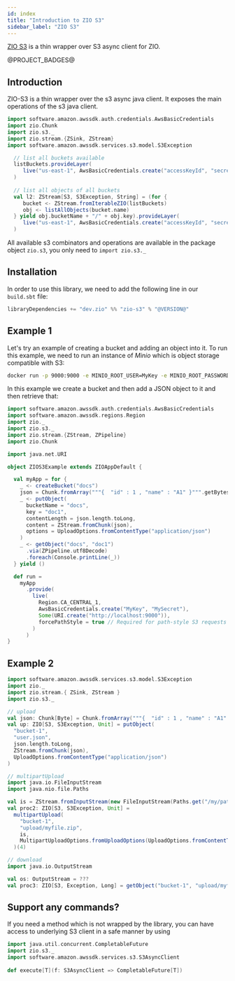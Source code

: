 ```yaml
---
id: index
title: "Introduction to ZIO S3"
sidebar_label: "ZIO S3"
---
```


[ZIO S3](https://github.com/zio/zio-s3) is a thin wrapper over S3 async client for ZIO.

@PROJECT_BADGES@

## Introduction

ZIO-S3 is a thin wrapper over the s3 async java client. It exposes the main operations of the s3 java client.

```scala
import software.amazon.awssdk.auth.credentials.AwsBasicCredentials
import zio.Chunk
import zio.s3._
import zio.stream.{ZSink, ZStream}
import software.amazon.awssdk.services.s3.model.S3Exception

  // list all buckets available  
  listBuckets.provideLayer(
     live("us-east-1", AwsBasicCredentials.create("accessKeyId", "secretAccessKey"))
  )
  
  // list all objects of all buckets
  val l2: ZStream[S3, S3Exception, String] = (for {
     bucket <- ZStream.fromIterableZIO(listBuckets) 
     obj <- listAllObjects(bucket.name)
  } yield obj.bucketName + "/" + obj.key).provideLayer(
     live("us-east-1", AwsBasicCredentials.create("accessKeyId", "secretAccessKey"))
  )  
```

All available s3 combinators and operations are available in the package object `zio.s3`, you only need to `import zio.s3._`

## Installation

In order to use this library, we need to add the following line in our `build.sbt` file:

```scala
libraryDependencies += "dev.zio" %% "zio-s3" % "@VERSION@"
```

## Example 1

Let's try an example of creating a bucket and adding an object into it. To run this example, we need to run an instance of _Minio_ which is object storage compatible with S3:

```bash
docker run -p 9000:9000 -e MINIO_ROOT_USER=MyKey -e MINIO_ROOT_PASSWORD=MySecret minio/minio  server --compat /data
```

In this example we create a bucket and then add a JSON object to it and then retrieve that:

```scala mdoc:compile-only
import software.amazon.awssdk.auth.credentials.AwsBasicCredentials
import software.amazon.awssdk.regions.Region
import zio._
import zio.s3._
import zio.stream.{ZStream, ZPipeline}
import zio.Chunk

import java.net.URI

object ZIOS3Example extends ZIOAppDefault {

  val myApp = for {
    _ <- createBucket("docs")
    json = Chunk.fromArray("""{  "id" : 1 , "name" : "A1" }""".getBytes)
    _ <- putObject(
      bucketName = "docs",
      key = "doc1",
      contentLength = json.length.toLong,
      content = ZStream.fromChunk(json),
      options = UploadOptions.fromContentType("application/json")
    )
    _ <- getObject("docs", "doc1")
      .via(ZPipeline.utf8Decode)
      .foreach(Console.printLine(_))
  } yield ()

  def run =
    myApp
      .provide(
        live(
          Region.CA_CENTRAL_1,
          AwsBasicCredentials.create("MyKey", "MySecret"),
          Some(URI.create("http://localhost:9000")),
          forcePathStyle = true // Required for path-style S3 requests (MinIO by default uses them)
        )
      )
}
```

## Example 2

```scala mdoc:compile-only
import software.amazon.awssdk.services.s3.model.S3Exception
import zio._
import zio.stream.{ ZSink, ZStream }
import zio.s3._

// upload
val json: Chunk[Byte] = Chunk.fromArray("""{  "id" : 1 , "name" : "A1" }""".getBytes)
val up: ZIO[S3, S3Exception, Unit] = putObject(
  "bucket-1",
  "user.json",
  json.length.toLong,
  ZStream.fromChunk(json),
  UploadOptions.fromContentType("application/json")
)

// multipartUpload 
import java.io.FileInputStream
import java.nio.file.Paths

val is = ZStream.fromInputStream(new FileInputStream(Paths.get("/my/path/to/myfile.zip").toFile))
val proc2: ZIO[S3, S3Exception, Unit] =
  multipartUpload(
    "bucket-1",
    "upload/myfile.zip",
    is,
    MultipartUploadOptions.fromUploadOptions(UploadOptions.fromContentType("application/zip"))
  )(4)

// download
import java.io.OutputStream

val os: OutputStream = ???
val proc3: ZIO[S3, Exception, Long] = getObject("bucket-1", "upload/myfile.zip").run(ZSink.fromOutputStream(os))
```

## Support any commands?

If you need a method which is not wrapped by the library, you can have access to underlying S3 client in a safe manner by using

```scala
import java.util.concurrent.CompletableFuture
import zio.s3._
import software.amazon.awssdk.services.s3.S3AsyncClient
 
def execute[T](f: S3AsyncClient => CompletableFuture[T]) 
```
